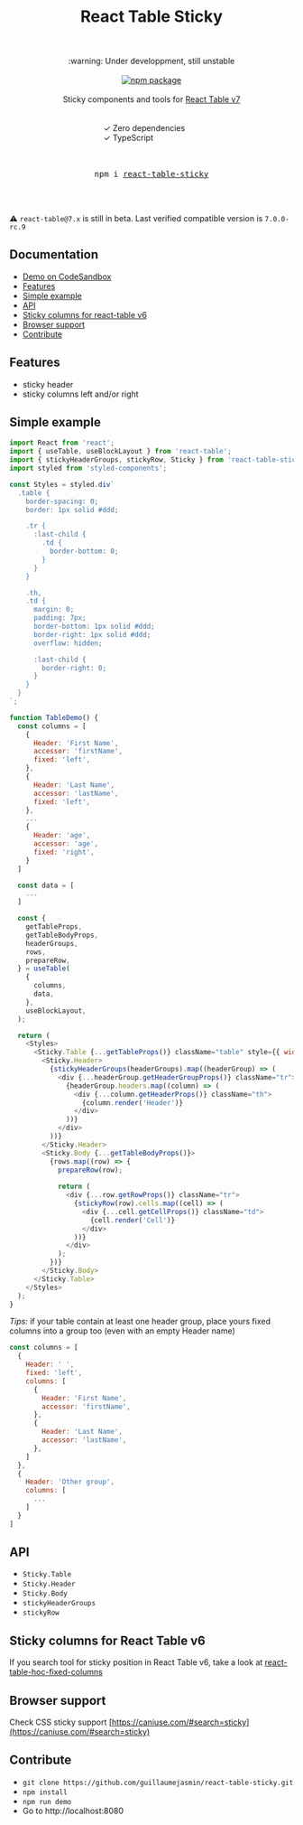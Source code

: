 
<div align="center">
  <h1>
    React Table Sticky
    <br/>
    <br/>
  </h1>
    :warning: Under developpment, still unstable
    <br/>
    <br/>
    <a href="https://www.npmjs.com/package/react-table-sticky">
      <img src="https://img.shields.io/npm/v/react-table-sticky.svg" alt="npm package" />
    </a>
    <br/>
    <br/>
    Sticky components and tools for <a href="https://github.com/tannerlinsley/react-table">React Table v7</a>
    <br/>
  <br/>
  <br/>
  <div style="width: 170px; text-align: left">
    <div>✓ Zero dependencies</div>
    <div>✓ TypeScript</div>
  </div>
  <br/>
  <br/>
  <pre>npm i <a href="https://www.npmjs.com/package/react-table-sticky">react-table-sticky</a></pre>
  <br/>
  <br/>
</div>

:warning: `react-table@7.x` is still in beta. Last verified compatible version is `7.0.0-rc.9`

## Documentation

* [Demo on CodeSandbox](https://codesandbox.io/s/sweet-cori-gl81g)
* [Features](#features)
* [Simple example](#simple-example)
* [API](#api)
* [Sticky columns for react-table v6](#sticky-columns-for-react-table-v6)
* [Browser support](#browser-support)
* [Contribute](#contribute)

## Features
* sticky header
* sticky columns left and/or right

## Simple example

```js
import React from 'react';
import { useTable, useBlockLayout } from 'react-table';
import { stickyHeaderGroups, stickyRow, Sticky } from 'react-table-sticky';
import styled from 'styled-components';

const Styles = styled.div`
  .table {
    border-spacing: 0;
    border: 1px solid #ddd;

    .tr {
      :last-child {
        .td {
          border-bottom: 0;
        }
      }
    }

    .th,
    .td {
      margin: 0;
      padding: 7px;
      border-bottom: 1px solid #ddd;
      border-right: 1px solid #ddd;
      overflow: hidden;

      :last-child {
        border-right: 0;
      }
    }
  }
`;

function TableDemo() {
  const columns = [
    {
      Header: 'First Name',
      accessor: 'firstName',
      fixed: 'left',
    },
    {
      Header: 'Last Name',
      accessor: 'lastName',
      fixed: 'left',
    },
    ...
    {
      Header: 'age',
      accessor: 'age',
      fixed: 'right',
    }
  ]

  const data = [
    ...
  ]

  const {
    getTableProps,
    getTableBodyProps,
    headerGroups,
    rows,
    prepareRow,
  } = useTable(
    {
      columns,
      data,
    },
    useBlockLayout,
  );

  return (
    <Styles>
      <Sticky.Table {...getTableProps()} className="table" style={{ width: 800, height: 400 }}>
        <Sticky.Header>
          {stickyHeaderGroups(headerGroups).map((headerGroup) => (
            <div {...headerGroup.getHeaderGroupProps()} className="tr">
              {headerGroup.headers.map((column) => (
                <div {...column.getHeaderProps()} className="th">
                  {column.render('Header')}
                </div>
              ))}
            </div>
          ))}
        </Sticky.Header>
        <Sticky.Body {...getTableBodyProps()}>
          {rows.map((row) => {
            prepareRow(row);
            
            return (
              <div {...row.getRowProps()} className="tr">
                {stickyRow(row).cells.map((cell) => (
                  <div {...cell.getCellProps()} className="td">
                    {cell.render('Cell')}
                  </div>
                ))}
              </div>
            );
          })}
        </Sticky.Body>
      </Sticky.Table>
    </Styles>
  );
}

```

*Tips:* if your table contain at least one header group, place yours fixed columns into a group too (even with an empty Header name)

```js
const columns = [
  {
    Header: ' ',
    fixed: 'left',
    columns: [
      {
        Header: 'First Name',
        accessor: 'firstName',
      },
      {
        Header: 'Last Name',
        accessor: 'lastName',
      },
    ]
  },
  {
    Header: 'Other group',
    columns: [
      ...
    ]
  }
]
```
  
## API

* `Sticky.Table`
* `Sticky.Header`
* `Sticky.Body`
* `stickyHeaderGroups`
* `stickyRow`

## Sticky columns for React Table v6
If you search tool for sticky position in React Table v6, take a look at [react-table-hoc-fixed-columns](https://github.com/GuillaumeJasmin/react-table-hoc-fixed-columns)

## Browser support

Check CSS sticky support [https://caniuse.com/#search=sticky](https://caniuse.com/#search=sticky)

## Contribute

* `git clone https://github.com/guillaumejasmin/react-table-sticky.git`
* `npm install`
* `npm run demo`
* Go to http://localhost:8080

